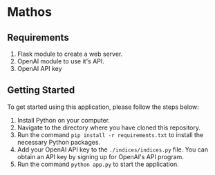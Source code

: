 # Mathos

## Requirements

1. Flask module to create a web server.
2. OpenAI module to use it's API.
3. OpenAI API key


## Getting Started

To get started using this application, please follow the steps below:

1. Install Python on your computer.
2. Navigate to the directory where you have cloned this repository.
3. Run the command `pip install -r requirements.txt` to install the necessary Python packages.
4. Add your OpenAI API key to the `./indices/indices.py` file. You can obtain an API key by signing up for OpenAI's API program.
5. Run the command `python app.py` to start the application.
